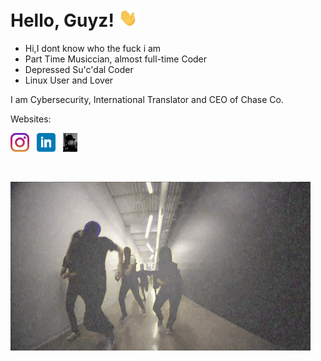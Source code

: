 <!DOCTYPE html>


<html>

<head>
  
# Hello, Guyz! <img src="https://github.com/MacallanTheRoot/MacallanTheRoot/blob/main/assets/wave.gif" width="30px">
<head>

<body>

- Hi,I dont know who the fuck i am
- Part Time Musiccian, almost full-time Coder 
- Depressed Su'c'dal Coder
- Linux User and Lover
  
<p>I am Cybersecurity, International Translator and CEO of Chase Co.<p>

  <p>Websites:<br><p>
  
  <a href="https://instagram.com/the_hamis.ja"><img height="30" src="https://github.com/MacallanTheRoot/MacallanTheRoot/blob/main/assets/instagram.jpg?raw=true"></a>&nbsp;&nbsp;
<a href="https://www.linkedin.com/in/hamza-efe-%C5%9F-018178213/"><img height="30" src="https://github.com/MacallanTheRoot/MacallanTheRoot/blob/main/assets/linkedin.png?raw=true"></a>&nbsp;&nbsp;
<a href="http://thatzme.rf.gd/"><img height="30" src="https://github.com/MacallanTheRoot/MacallanTheRoot/blob/main/assets/macallan.ico?raw=true"><a> 
  
  <br>      

[![MacallanTheRoot header](https://raw.githubusercontent.com/MacallanTheRoot/MacallanTheRoot/main/assets/niggaz.gif)](https://thatzme.rf.gd)<html>

